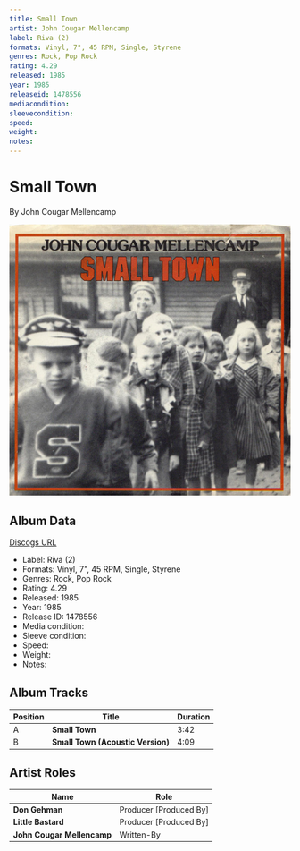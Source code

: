 ```yaml
---
title: Small Town
artist: John Cougar Mellencamp
label: Riva (2)
formats: Vinyl, 7", 45 RPM, Single, Styrene
genres: Rock, Pop Rock
rating: 4.29
released: 1985
year: 1985
releaseid: 1478556
mediacondition: 
sleevecondition: 
speed: 
weight: 
notes: 
---
```


# Small Town

By John Cougar Mellencamp

![](../../assets/albumcovers/John_Cougar_Mellencamp-Small_Town.png)

## Album Data

[Discogs URL](https://www.discogs.com/release/1478556-John-Cougar-Mellencamp-Small-Town)

- Label: Riva (2)
- Formats: Vinyl, 7", 45 RPM, Single, Styrene
- Genres: Rock, Pop Rock
- Rating: 4.29
- Released: 1985
- Year: 1985
- Release ID: 1478556
- Media condition: 
- Sleeve condition: 
- Speed: 
- Weight: 
- Notes: 

## Album Tracks

| **Position** | **Title** | **Duration** |
|--------------|-----------|--------------|
| A | **Small Town** | 3:42 |
| B | **Small Town (Acoustic Version)** | 4:09 |

## Artist Roles

| **Name** | **Role** |
|----------|----------|
| **Don Gehman** | Producer [Produced By] |
| **Little Bastard** | Producer [Produced By] |
| **John Cougar Mellencamp** | Written-By |


